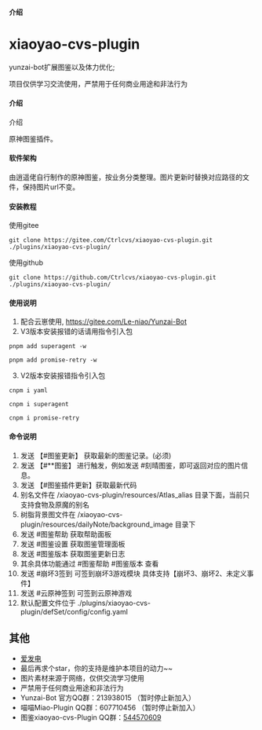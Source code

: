 #### 介绍
# xiaoyao-cvs-plugin

yunzai-bot扩展图鉴以及体力优化; 

项目仅供学习交流使用，严禁用于任何商业用途和非法行为

#### 介绍

介绍

原神图鉴插件。

#### 软件架构
由逍遥佬自行制作的原神图鉴，按业务分类整理。图片更新时替换对应路径的文件，保持图片url不变。


#### 安装教程
使用gitee
```
git clone https://gitee.com/Ctrlcvs/xiaoyao-cvs-plugin.git ./plugins/xiaoyao-cvs-plugin/
```
使用github
```
git clone https://github.com/Ctrlcvs/xiaoyao-cvs-plugin.git ./plugins/xiaoyao-cvs-plugin/
```


#### 使用说明

1.  配合云崽使用, https://gitee.com/Le-niao/Yunzai-Bot
2.  V3版本安装报错的话请用指令引入包
```
pnpm add superagent -w
```

```
pnpm add promise-retry -w
```
3.  V2版本安装报错指令引入包
```
cnpm i yaml
```

```
cnpm i superagent
```

```
cnpm i promise-retry
```
#### 命令说明
1. 发送 【#图鉴更新】 获取最新的图鉴记录。(必须)
2. 发送 【#**图鉴】 进行触发，例如发送 #刻晴图鉴，即可返回对应的图片信息。
3. 发送 【#图鉴插件更新】获取最新代码
4. 别名文件在 /xiaoyao-cvs-plugin/resources/Atlas_alias 目录下面，当前只支持食物及原魔的别名
5. 树脂背景图文件在 /xiaoyao-cvs-plugin/resources/dailyNote/background_image 目录下
6. 发送 #图鉴帮助 获取帮助面板
7. 发送 #图鉴设置 获取图鉴管理面板
8. 发送 #图鉴版本 获取图鉴更新日志
9. 其余具体功能通过 #图鉴帮助 #图鉴版本 查看
10. 发送 #崩坏3签到 可签到崩坏3游戏模块 具体支持【崩坏3、崩坏2、未定义事件】
11. 发送 #云原神签到 可签到云原神游戏
12. 默认配置文件位于 ./plugins/xiaoyao-cvs-plugin/defSet/config/config.yaml
 
## 其他
<!---
- 有什么问题、Bug，或有其它建议，欢迎提 [issue](https://github.com/Ctrlcvs/xiaoyao-cvs-plugin/issues)
-->
- [爱发电](https://afdian.net/a/Ctrlcvs)
- 最后再求个star，你的支持是维护本项目的动力~~
- 图片素材来源于网络，仅供交流学习使用
- 严禁用于任何商业用途和非法行为
- Yunzai-Bot 官方QQ群：213938015 （暂时停止新加入）
- 喵喵Miao-Plugin QQ群：607710456 （暂时停止新加入）
- 图鉴xiaoyao-cvs-Plugin QQ群：[544570609](https://jq.qq.com/?_wv=1027&k=GOHommWT)
